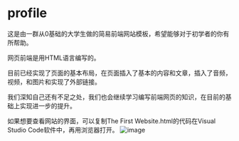 # profile
这是由一群从0基础的大学生做的简易前端网站模板，希望能够对于初学者的你有所帮助。

网页前端是用HTML语言编写的。

目前已经实现了页面的基本布局，在页面插入了基本的内容和文章，插入了音频，视频，和图片和实现了外部链接。

我们深知自己还有不足之处，我们也会继续学习编写前端网页的知识，在目前的基础上实现进一步的提升。

如果想要查看网站的界面，可以复制The First Website.html的代码在Visual Studio Code软件中，再用浏览器打开。
![image](https://user-images.githubusercontent.com/91378527/144707255-21e7d989-e745-4fa2-92fc-2a137ca1646f.png)
